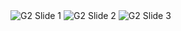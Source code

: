 <img src="G2.Slide 1.png" alt="G2 Slide 1">
<img src="G2.Slide 2.png" alt="G2 Slide 2">
<img src="G2.Slide 3.png" alt="G2 Slide 3">

